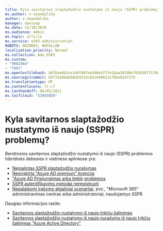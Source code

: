 ```yaml
---
title: Kyla savitarnos slaptažodžio nustatymo iš naujo (SSPR) problemų?
ms.author: v-smandalika
author: v-smandalika
manager: dansimp
ms.date: 12/18/2020
ms.audience: Admin
ms.topic: article
ms.service: o365-administration
ROBOTS: NOINDEX, NOFOLLOW
localization_priority: Normal
ms.collection: Adm_O365
ms.custom:
- "9002464"
- "7663"
ms.openlocfilehash: bd76ae6b2ce140fd8feb490a5fffe1baa36598e7650107f176baec30d71b8628
ms.sourcegitcommit: b5f7da89a650d2915dc652449623c78be6247175
ms.translationtype: MT
ms.contentlocale: lt-LT
ms.lasthandoff: 08/05/2021
ms.locfileid: "53945858"
---
```

# <a name="having-self-service-password-reset-sspr-problems"></a>Kyla savitarnos slaptažodžio nustatymo iš naujo (SSPR) problemų?

Bendrosios savitarnos slaptažodžio nustatymo iš naujo (SSPR) problemos hibridinės debesies ir vietinėse aplinkose yra:

- [Neįgalintas SSPR slaptažodžio nurašymas](https://docs.microsoft.com/azure/active-directory/authentication/tutorial-enable-sspr-writeback)
- [Nepriskirta "Azure AD premium" licencija](https://docs.microsoft.com/azure/active-directory/authentication/concept-sspr-licensing)
- ["Azure AD Prisijungimas arba tinklo](https://docs.microsoft.com/azure/active-directory/hybrid/tshoot-connect-sync-errors) [problemos](https://docs.microsoft.com/azure/active-directory/hybrid/tshoot-connect-connectivity)
- [SSPR autentifikavimo metodai neregistruoti](https://mysignins.microsoft.com/security-info)
- [Nepalaikomi įrašymo atgaliniai scenarijai,](https://docs.microsoft.com/azure/active-directory/authentication/concept-sspr-writeback#unsupported-writeback-operations) pvz., "Microsoft 365" administravimas centras arba administratoriai, naudojantys SSPR


Daugiau informacijos rasite:

- [Savitarnos slaptažodžio nustatymo iš naujo trikčių šalinimas](https://docs.microsoft.com/azure/active-directory/authentication/troubleshoot-sspr)
- [Savitarnos slaptažodžio nustatymo iš naujo nurašymo iš naujo trikčių šalinimas "Azure Active Directory"](https://docs.microsoft.com/azure/active-directory/authentication/troubleshoot-sspr-writeback)
